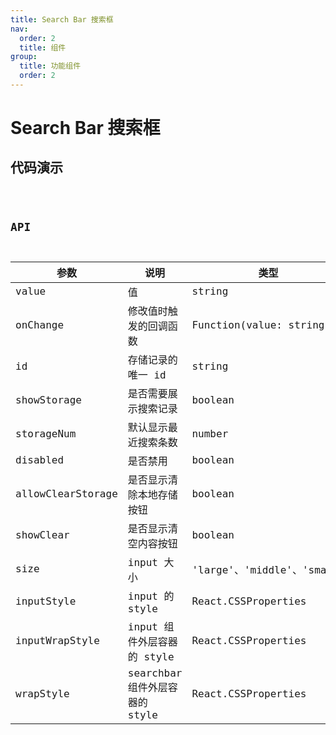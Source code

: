 ```yaml
---
title: Search Bar 搜索框
nav:
  order: 2
  title: 组件
group:
  title: 功能组件
  order: 2
---
```


# Search Bar 搜索框

## 代码演示

<code src='./demo/index.tsx' title='基础' />

## API

| 参数              | 说明                           | 类型                       | 默认值   |
| ----------------- | ------------------------------ | -------------------------- | -------- |
| value             | 值                             | string                     | -     |
| onChange          | 修改值时触发的回调函数         | Function(value: string)    | -     |
| id                | 存储记录的唯一 id              | string                     | -     |
| showStorage       | 是否需要展示搜索记录           | boolean                    | false    |
| storageNum        | 默认显示最近搜索条数           | number                     | 5        |
| disabled          | 是否禁用                       | boolean                    | false    |
| allowClearStorage | 是否显示清除本地存储按钮       | boolean                    | false    |
| showClear         | 是否显示清空内容按钮           | boolean                    | false    |
| size              | input 大小                     | 'large'、'middle'、'small' | 'middle' |
| inputStyle        | input 的 style                 | React.CSSProperties        | -        |
| inputWrapStyle    | input 组件外层容器的 style     | React.CSSProperties        | -        |
| wrapStyle         | searchbar 组件外层容器的 style | React.CSSProperties        | -        |
